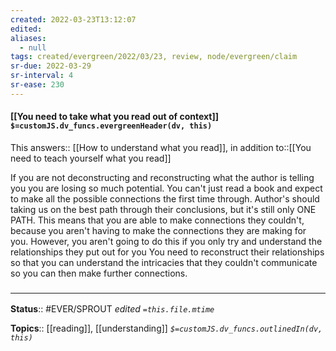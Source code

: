 ```yaml
---
created: 2022-03-23T13:12:07 
edited: 
aliases:
  - null
tags: created/evergreen/2022/03/23, review, node/evergreen/claim
sr-due: 2022-03-29
sr-interval: 4
sr-ease: 230
---
```


#### [[You need to take what you read out of context]] `$=customJS.dv_funcs.evergreenHeader(dv, this)`

This
answers:: [[How to understand what you read]],
in addition to::[[You need to teach yourself what you read]]

If you are not deconstructing and reconstructing what the author is telling you you are losing so much potential.
You can't just read a book and expect to make all the possible connections the first time through.
Author's should taking us on the best path through their conclusions,
but it's still only ONE PATH.
This means that
you are able to make connections they couldn't,
because you aren't having to make the connections they are making for you.
However, you aren't going to do this if you only try and understand the relationships they put out for you
You need to reconstruct their relationships so that you can understand the intricacies that they couldn't communicate so you can then make further connections.

### <hr class="footnote"/>

**Status**:: #EVER/SPROUT
*edited `=this.file.mtime`*

**Topics**:: [[reading]], [[understanding]]
*`$=customJS.dv_funcs.outlinedIn(dv, this)`*
